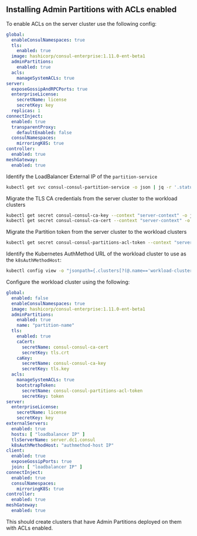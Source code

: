 ## Installing Admin Partitions with ACLs enabled

To enable ACLs on the server cluster use the following config:
```yaml
global:
  enableConsulNamespaces: true
  tls:
    enabled: true
  image: hashicorp/consul-enterprise:1.11.0-ent-beta1
  adminPartitions:
    enabled: true
  acls:
    manageSystemACLs: true
server:
  exposeGossipAndRPCPorts: true
  enterpriseLicense:
    secretName: license
    secretKey: key
  replicas: 1
connectInject:
  enabled: true
  transparentProxy:
    defaultEnabled: false
  consulNamespaces:
    mirroringK8S: true
controller:
  enabled: true
meshGateway:
  enabled: true
```

Identify the LoadBalancer External IP of the `partition-service`
```bash
kubectl get svc consul-consul-partition-service -o json | jq -r '.status.loadBalancer.ingress[0].ip'
```

Migrate the TLS CA credentials from the server cluster to the workload clusters
```bash
kubectl get secret consul-consul-ca-key --context "server-context" -o json | kubectl apply --context "workload-context" -f -
kubectl get secret consul-consul-ca-cert --context "server-context" -o json | kubectl apply --context "workload-context" -f -
```

Migrate the Partition token from the server cluster to the workload clusters
```bash
kubectl get secret consul-consul-partitions-acl-token --context "server-context" -o json | kubectl apply --context "workload-context" -f -
```

Identify the Kubernetes AuthMethod URL of the workload cluster to use as the `k8sAuthMethodHost`:
```bash
kubectl config view -o "jsonpath={.clusters[?(@.name=='workload-cluster-name')].cluster.server}"
```

Configure the workload cluster using the following:

```yaml
global:
  enabled: false
  enableConsulNamespaces: true
  image: hashicorp/consul-enterprise:1.11.0-ent-beta1
  adminPartitions:
    enabled: true
    name: "partition-name"
  tls:
    enabled: true
    caCert:
      secretName: consul-consul-ca-cert
      secretKey: tls.crt
    caKey:
      secretName: consul-consul-ca-key
      secretKey: tls.key
  acls:
    manageSystemACLs: true
    bootstrapToken:
      secretName: consul-consul-partitions-acl-token
      secretKey: token
server:
  enterpriseLicense:
    secretName: license
    secretKey: key
externalServers:
  enabled: true
  hosts: [ "loadbalancer IP" ]
  tlsServerName: server.dc1.consul
  k8sAuthMethodHost: "authmethod-host IP"
client:
  enabled: true
  exposeGossipPorts: true
  join: [ "loadbalancer IP" ]
connectInject:
  enabled: true
  consulNamespaces:
    mirroringK8S: true
controller:
  enabled: true
meshGateway:
  enabled: true
```
This should create clusters that have Admin Partitions deployed on them with ACLs enabled.
